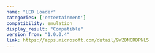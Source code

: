 ```yaml
---
name: "LED Loader"
categories: ['entertainment']
compatibility: emulation
display_result: "Compatible"
version_from: "1.0.0.4"
link: https://apps.microsoft.com/detail/9WZDNCRDPNL5
---
```

